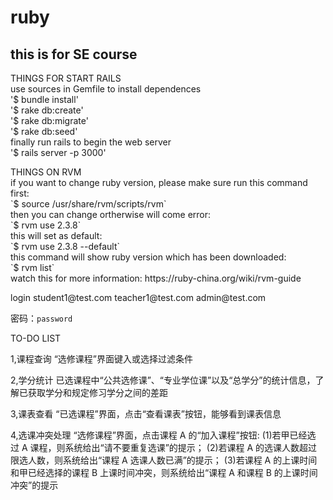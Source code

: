 # ruby
## this is for SE course

<p>THINGS FOR START RAILS<br>
use sources in Gemfile to install dependences<br>
'$ bundle install'<br>
'$ rake db:create'<br>
'$ rake db:migrate'<br>
'$ rake db:seed'<br>
finally run rails to begin the web server<br>
'$ rails server -p 3000'
</p>

<p>THINGS ON RVM<br>
if you want to change ruby version, please make sure run this command first:<br>
`$ source /usr/share/rvm/scripts/rvm` <br>
then you can change ortherwise will come error:<br>
`$ rvm use 2.3.8` <br>
this will set as default:<br>
`$ rvm use 2.3.8 --default` <br>
this command will show ruby version which has been downloaded:<br>
`$ rvm list` <br>
watch this for more information: https://ruby-china.org/wiki/rvm-guide
</p>

<p>login
student1@test.com
teacher1@test.com
admin@test.com

密码：`password`
</p>

<p>TO-DO LIST

1,课程查询
“选修课程”界面键入或选择过滤条件
<!--
DONE:choose table; choose logic; when not choose, show all
UNFINISH:choose one of three options; default value fillin
-->
2,学分统计
已选课程中“公共选修课”、“专业学位课”以及“总学分”的统计信息，了解已获取学分和规定修习学分之间的差距
<!--
DONE: table artifice
UNFINISH:logic; FIXME:is the score steady?
-->
3,课表查看
“已选课程”界面，点击“查看课表”按钮，能够看到课表信息
<!--
DONE: table artifice
UNFINISH:logic
-->
4,选课冲突处理
“选修课程”界面，点击课程 A 的“加入课程”按钮:
(1)若甲已经选 过 A 课程，则系统给出“请不要重复选课”的提示；
(2)若课程 A 的选课人数超过限选人数，则系统给出“课程 A 选课人数已满”的提示；
(3)若课程 A 的上课时间和甲已经选择的课程 B 上课时间冲突，则系统给出“课程 A 和课程 B 的上课时间冲突”的提示
<!--
not begin
-->
</p>